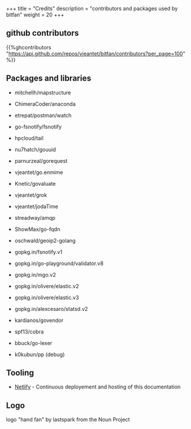 +++
title = "Credits"
description = "contributors and packages used by bitfan"
weight = 20
+++


## github contributors
{{%ghcontributors "https://api.github.com/repos/vjeantet/bitfan/contributors?per_page=100" %}}


## Packages and libraries
* mitchellh/mapstructure
* ChimeraCoder/anaconda
* etrepat/postman/watch
* go-fsnotify/fsnotify
* hpcloud/tail
* nu7hatch/gouuid
* parnurzeal/gorequest
* vjeantet/go.enmime
* Knetic/govaluate
* vjeantet/grok
* vjeantet/jodaTime
* streadway/amqp
* ShowMax/go-fqdn
* oschwald/geoip2-golang
* gopkg.in/fsnotify.v1
* gopkg.in/go-playground/validator.v8
* gopkg.in/mgo.v2
* gopkg.in/olivere/elastic.v2
* gopkg.in/olivere/elastic.v3
* gopkg.in/alexcesaro/statsd.v2
* kardianos/govendor 
* spf13/cobra
* bbuck/go-lexer

* k0kubun/pp (debug)

## Tooling
* [Netlify](https://www.netlify.com) - Continuous deployement and hosting of this documentation

## Logo
logo "hand fan" by lastspark from the Noun Project

